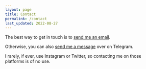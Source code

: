 ```yaml
---
layout: page
title: Contact
permalink: /contact
last_updated: 2022-08-27
---
```


The best way to get in touch is to [send me an email](mailto:me@adityaruplaha.me).

Otherwise, you can also [send me a message](https://t.me/adityaruplaha) over on Telegram.

I rarely, if ever, use Instagram or Twitter, so contacting me on those platforms is of no use.
